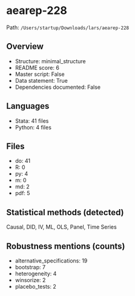 # aearep-228

Path: `/Users/startup/Downloads/lars/aearep-228`

## Overview
- Structure: minimal_structure
- README score: 6
- Master script: False
- Data statement: True
- Dependencies documented: False

## Languages
- Stata: 41 files
- Python: 4 files

## Files
- do: 41
- R: 0
- py: 4
- m: 0
- md: 2
- pdf: 5

## Statistical methods (detected)
Causal, DID, IV, ML, OLS, Panel, Time Series

## Robustness mentions (counts)
- alternative_specifications: 19
- bootstrap: 7
- heterogeneity: 4
- winsorize: 2
- placebo_tests: 2